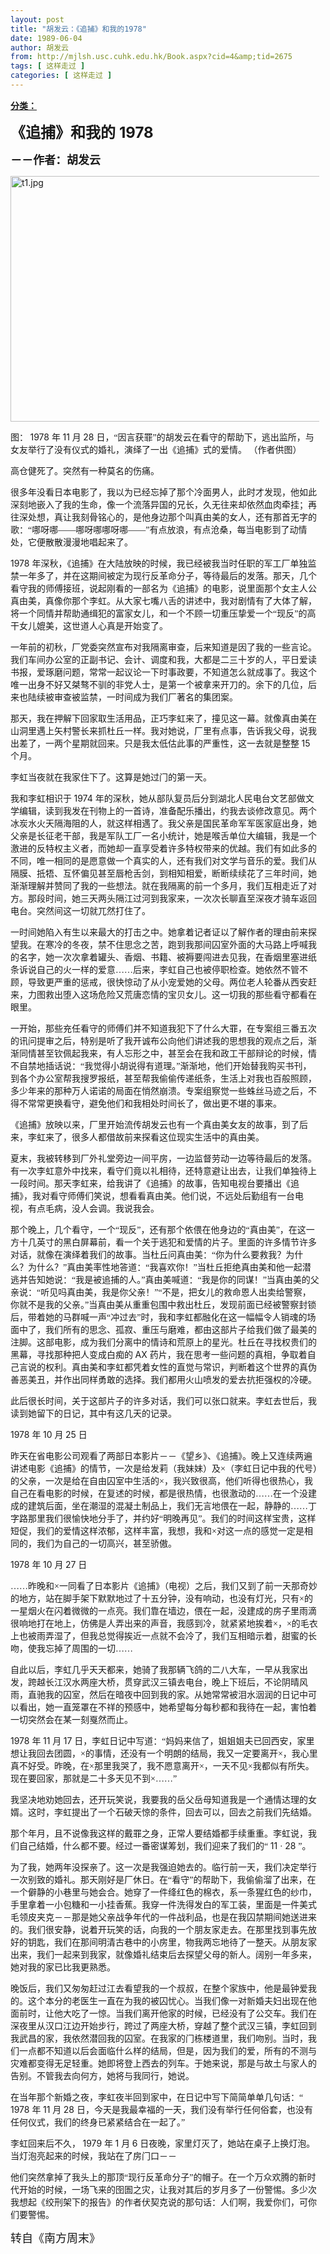 ```yaml
---
layout: post
title: "胡发云：《追捕》和我的1978"
date: 1989-06-04
author: 胡发云
from: http://mjlsh.usc.cuhk.edu.hk/Book.aspx?cid=4&amp;tid=2675
tags: [ 这样走过 ]
categories: [ 这样走过 ]
---
```


<div style="margin: 15px 10px 10px 0px;">
<div>
<span id="ctl00_ContentPlaceHolder1_chapter1_SubjectLabel" style="font-weight:bold;text-decoration:underline;">
   分类：
  </span>
</div>
<!--[if gte mso 9]><xml>
 <o:OfficeDocumentSettings>
  <o:AllowPNG/>
 </o:OfficeDocumentSettings>
</xml><![endif]-->
<!--[if gte mso 9]><xml>
 <w:WordDocument>
  <w:View>Normal</w:View>
  <w:Zoom>0</w:Zoom>
  <w:TrackMoves/>
  <w:TrackFormatting/>
  <w:PunctuationKerning/>
  <w:ValidateAgainstSchemas/>
  <w:SaveIfXMLInvalid>false</w:SaveIfXMLInvalid>
  <w:IgnoreMixedContent>false</w:IgnoreMixedContent>
  <w:AlwaysShowPlaceholderText>false</w:AlwaysShowPlaceholderText>
  <w:DoNotPromoteQF/>
  <w:LidThemeOther>EN-US</w:LidThemeOther>
  <w:LidThemeAsian>JA</w:LidThemeAsian>
  <w:LidThemeComplexScript>X-NONE</w:LidThemeComplexScript>
  <w:Compatibility>
   <w:BreakWrappedTables/>
   <w:SnapToGridInCell/>
   <w:WrapTextWithPunct/>
   <w:UseAsianBreakRules/>
   <w:DontGrowAutofit/>
   <w:SplitPgBreakAndParaMark/>
   <w:EnableOpenTypeKerning/>
   <w:DontFlipMirrorIndents/>
   <w:OverrideTableStyleHps/>
   <w:UseFELayout/>
  </w:Compatibility>
  <m:mathPr>
   <m:mathFont m:val="Cambria Math"/>
   <m:brkBin m:val="before"/>
   <m:brkBinSub m:val="&#45;-"/>
   <m:smallFrac m:val="off"/>
   <m:dispDef/>
   <m:lMargin m:val="0"/>
   <m:rMargin m:val="0"/>
   <m:defJc m:val="centerGroup"/>
   <m:wrapIndent m:val="1440"/>
   <m:intLim m:val="subSup"/>
   <m:naryLim m:val="undOvr"/>
  </m:mathPr></w:WordDocument>
</xml><![endif]-->
<!--[if gte mso 9]><xml>
 <w:LatentStyles DefLockedState="false" DefUnhideWhenUsed="true"
  DefSemiHidden="true" DefQFormat="false" DefPriority="99"
  LatentStyleCount="276">
  <w:LsdException Locked="false" Priority="0" SemiHidden="false"
   UnhideWhenUsed="false" QFormat="true" Name="Normal"/>
  <w:LsdException Locked="false" Priority="9" SemiHidden="false"
   UnhideWhenUsed="false" QFormat="true" Name="heading 1"/>
  <w:LsdException Locked="false" Priority="9" QFormat="true" Name="heading 2"/>
  <w:LsdException Locked="false" Priority="9" QFormat="true" Name="heading 3"/>
  <w:LsdException Locked="false" Priority="9" QFormat="true" Name="heading 4"/>
  <w:LsdException Locked="false" Priority="9" QFormat="true" Name="heading 5"/>
  <w:LsdException Locked="false" Priority="9" QFormat="true" Name="heading 6"/>
  <w:LsdException Locked="false" Priority="9" QFormat="true" Name="heading 7"/>
  <w:LsdException Locked="false" Priority="9" QFormat="true" Name="heading 8"/>
  <w:LsdException Locked="false" Priority="9" QFormat="true" Name="heading 9"/>
  <w:LsdException Locked="false" Priority="39" Name="toc 1"/>
  <w:LsdException Locked="false" Priority="39" Name="toc 2"/>
  <w:LsdException Locked="false" Priority="39" Name="toc 3"/>
  <w:LsdException Locked="false" Priority="39" Name="toc 4"/>
  <w:LsdException Locked="false" Priority="39" Name="toc 5"/>
  <w:LsdException Locked="false" Priority="39" Name="toc 6"/>
  <w:LsdException Locked="false" Priority="39" Name="toc 7"/>
  <w:LsdException Locked="false" Priority="39" Name="toc 8"/>
  <w:LsdException Locked="false" Priority="39" Name="toc 9"/>
  <w:LsdException Locked="false" Priority="35" QFormat="true" Name="caption"/>
  <w:LsdException Locked="false" Priority="10" SemiHidden="false"
   UnhideWhenUsed="false" QFormat="true" Name="Title"/>
  <w:LsdException Locked="false" Priority="0" Name="Default Paragraph Font"/>
  <w:LsdException Locked="false" Priority="11" SemiHidden="false"
   UnhideWhenUsed="false" QFormat="true" Name="Subtitle"/>
  <w:LsdException Locked="false" Priority="22" SemiHidden="false"
   UnhideWhenUsed="false" QFormat="true" Name="Strong"/>
  <w:LsdException Locked="false" Priority="20" SemiHidden="false"
   UnhideWhenUsed="false" QFormat="true" Name="Emphasis"/>
  <w:LsdException Locked="false" Priority="59" SemiHidden="false"
   UnhideWhenUsed="false" Name="Table Grid"/>
  <w:LsdException Locked="false" UnhideWhenUsed="false" Name="Placeholder Text"/>
  <w:LsdException Locked="false" Priority="1" SemiHidden="false"
   UnhideWhenUsed="false" QFormat="true" Name="No Spacing"/>
  <w:LsdException Locked="false" Priority="60" SemiHidden="false"
   UnhideWhenUsed="false" Name="Light Shading"/>
  <w:LsdException Locked="false" Priority="61" SemiHidden="false"
   UnhideWhenUsed="false" Name="Light List"/>
  <w:LsdException Locked="false" Priority="62" SemiHidden="false"
   UnhideWhenUsed="false" Name="Light Grid"/>
  <w:LsdException Locked="false" Priority="63" SemiHidden="false"
   UnhideWhenUsed="false" Name="Medium Shading 1"/>
  <w:LsdException Locked="false" Priority="64" SemiHidden="false"
   UnhideWhenUsed="false" Name="Medium Shading 2"/>
  <w:LsdException Locked="false" Priority="65" SemiHidden="false"
   UnhideWhenUsed="false" Name="Medium List 1"/>
  <w:LsdException Locked="false" Priority="66" SemiHidden="false"
   UnhideWhenUsed="false" Name="Medium List 2"/>
  <w:LsdException Locked="false" Priority="67" SemiHidden="false"
   UnhideWhenUsed="false" Name="Medium Grid 1"/>
  <w:LsdException Locked="false" Priority="68" SemiHidden="false"
   UnhideWhenUsed="false" Name="Medium Grid 2"/>
  <w:LsdException Locked="false" Priority="69" SemiHidden="false"
   UnhideWhenUsed="false" Name="Medium Grid 3"/>
  <w:LsdException Locked="false" Priority="70" SemiHidden="false"
   UnhideWhenUsed="false" Name="Dark List"/>
  <w:LsdException Locked="false" Priority="71" SemiHidden="false"
   UnhideWhenUsed="false" Name="Colorful Shading"/>
  <w:LsdException Locked="false" Priority="72" SemiHidden="false"
   UnhideWhenUsed="false" Name="Colorful List"/>
  <w:LsdException Locked="false" Priority="73" SemiHidden="false"
   UnhideWhenUsed="false" Name="Colorful Grid"/>
  <w:LsdException Locked="false" Priority="60" SemiHidden="false"
   UnhideWhenUsed="false" Name="Light Shading Accent 1"/>
  <w:LsdException Locked="false" Priority="61" SemiHidden="false"
   UnhideWhenUsed="false" Name="Light List Accent 1"/>
  <w:LsdException Locked="false" Priority="62" SemiHidden="false"
   UnhideWhenUsed="false" Name="Light Grid Accent 1"/>
  <w:LsdException Locked="false" Priority="63" SemiHidden="false"
   UnhideWhenUsed="false" Name="Medium Shading 1 Accent 1"/>
  <w:LsdException Locked="false" Priority="64" SemiHidden="false"
   UnhideWhenUsed="false" Name="Medium Shading 2 Accent 1"/>
  <w:LsdException Locked="false" Priority="65" SemiHidden="false"
   UnhideWhenUsed="false" Name="Medium List 1 Accent 1"/>
  <w:LsdException Locked="false" UnhideWhenUsed="false" Name="Revision"/>
  <w:LsdException Locked="false" Priority="34" SemiHidden="false"
   UnhideWhenUsed="false" QFormat="true" Name="List Paragraph"/>
  <w:LsdException Locked="false" Priority="29" SemiHidden="false"
   UnhideWhenUsed="false" QFormat="true" Name="Quote"/>
  <w:LsdException Locked="false" Priority="30" SemiHidden="false"
   UnhideWhenUsed="false" QFormat="true" Name="Intense Quote"/>
  <w:LsdException Locked="false" Priority="66" SemiHidden="false"
   UnhideWhenUsed="false" Name="Medium List 2 Accent 1"/>
  <w:LsdException Locked="false" Priority="67" SemiHidden="false"
   UnhideWhenUsed="false" Name="Medium Grid 1 Accent 1"/>
  <w:LsdException Locked="false" Priority="68" SemiHidden="false"
   UnhideWhenUsed="false" Name="Medium Grid 2 Accent 1"/>
  <w:LsdException Locked="false" Priority="69" SemiHidden="false"
   UnhideWhenUsed="false" Name="Medium Grid 3 Accent 1"/>
  <w:LsdException Locked="false" Priority="70" SemiHidden="false"
   UnhideWhenUsed="false" Name="Dark List Accent 1"/>
  <w:LsdException Locked="false" Priority="71" SemiHidden="false"
   UnhideWhenUsed="false" Name="Colorful Shading Accent 1"/>
  <w:LsdException Locked="false" Priority="72" SemiHidden="false"
   UnhideWhenUsed="false" Name="Colorful List Accent 1"/>
  <w:LsdException Locked="false" Priority="73" SemiHidden="false"
   UnhideWhenUsed="false" Name="Colorful Grid Accent 1"/>
  <w:LsdException Locked="false" Priority="60" SemiHidden="false"
   UnhideWhenUsed="false" Name="Light Shading Accent 2"/>
  <w:LsdException Locked="false" Priority="61" SemiHidden="false"
   UnhideWhenUsed="false" Name="Light List Accent 2"/>
  <w:LsdException Locked="false" Priority="62" SemiHidden="false"
   UnhideWhenUsed="false" Name="Light Grid Accent 2"/>
  <w:LsdException Locked="false" Priority="63" SemiHidden="false"
   UnhideWhenUsed="false" Name="Medium Shading 1 Accent 2"/>
  <w:LsdException Locked="false" Priority="64" SemiHidden="false"
   UnhideWhenUsed="false" Name="Medium Shading 2 Accent 2"/>
  <w:LsdException Locked="false" Priority="65" SemiHidden="false"
   UnhideWhenUsed="false" Name="Medium List 1 Accent 2"/>
  <w:LsdException Locked="false" Priority="66" SemiHidden="false"
   UnhideWhenUsed="false" Name="Medium List 2 Accent 2"/>
  <w:LsdException Locked="false" Priority="67" SemiHidden="false"
   UnhideWhenUsed="false" Name="Medium Grid 1 Accent 2"/>
  <w:LsdException Locked="false" Priority="68" SemiHidden="false"
   UnhideWhenUsed="false" Name="Medium Grid 2 Accent 2"/>
  <w:LsdException Locked="false" Priority="69" SemiHidden="false"
   UnhideWhenUsed="false" Name="Medium Grid 3 Accent 2"/>
  <w:LsdException Locked="false" Priority="70" SemiHidden="false"
   UnhideWhenUsed="false" Name="Dark List Accent 2"/>
  <w:LsdException Locked="false" Priority="71" SemiHidden="false"
   UnhideWhenUsed="false" Name="Colorful Shading Accent 2"/>
  <w:LsdException Locked="false" Priority="72" SemiHidden="false"
   UnhideWhenUsed="false" Name="Colorful List Accent 2"/>
  <w:LsdException Locked="false" Priority="73" SemiHidden="false"
   UnhideWhenUsed="false" Name="Colorful Grid Accent 2"/>
  <w:LsdException Locked="false" Priority="60" SemiHidden="false"
   UnhideWhenUsed="false" Name="Light Shading Accent 3"/>
  <w:LsdException Locked="false" Priority="61" SemiHidden="false"
   UnhideWhenUsed="false" Name="Light List Accent 3"/>
  <w:LsdException Locked="false" Priority="62" SemiHidden="false"
   UnhideWhenUsed="false" Name="Light Grid Accent 3"/>
  <w:LsdException Locked="false" Priority="63" SemiHidden="false"
   UnhideWhenUsed="false" Name="Medium Shading 1 Accent 3"/>
  <w:LsdException Locked="false" Priority="64" SemiHidden="false"
   UnhideWhenUsed="false" Name="Medium Shading 2 Accent 3"/>
  <w:LsdException Locked="false" Priority="65" SemiHidden="false"
   UnhideWhenUsed="false" Name="Medium List 1 Accent 3"/>
  <w:LsdException Locked="false" Priority="66" SemiHidden="false"
   UnhideWhenUsed="false" Name="Medium List 2 Accent 3"/>
  <w:LsdException Locked="false" Priority="67" SemiHidden="false"
   UnhideWhenUsed="false" Name="Medium Grid 1 Accent 3"/>
  <w:LsdException Locked="false" Priority="68" SemiHidden="false"
   UnhideWhenUsed="false" Name="Medium Grid 2 Accent 3"/>
  <w:LsdException Locked="false" Priority="69" SemiHidden="false"
   UnhideWhenUsed="false" Name="Medium Grid 3 Accent 3"/>
  <w:LsdException Locked="false" Priority="70" SemiHidden="false"
   UnhideWhenUsed="false" Name="Dark List Accent 3"/>
  <w:LsdException Locked="false" Priority="71" SemiHidden="false"
   UnhideWhenUsed="false" Name="Colorful Shading Accent 3"/>
  <w:LsdException Locked="false" Priority="72" SemiHidden="false"
   UnhideWhenUsed="false" Name="Colorful List Accent 3"/>
  <w:LsdException Locked="false" Priority="73" SemiHidden="false"
   UnhideWhenUsed="false" Name="Colorful Grid Accent 3"/>
  <w:LsdException Locked="false" Priority="60" SemiHidden="false"
   UnhideWhenUsed="false" Name="Light Shading Accent 4"/>
  <w:LsdException Locked="false" Priority="61" SemiHidden="false"
   UnhideWhenUsed="false" Name="Light List Accent 4"/>
  <w:LsdException Locked="false" Priority="62" SemiHidden="false"
   UnhideWhenUsed="false" Name="Light Grid Accent 4"/>
  <w:LsdException Locked="false" Priority="63" SemiHidden="false"
   UnhideWhenUsed="false" Name="Medium Shading 1 Accent 4"/>
  <w:LsdException Locked="false" Priority="64" SemiHidden="false"
   UnhideWhenUsed="false" Name="Medium Shading 2 Accent 4"/>
  <w:LsdException Locked="false" Priority="65" SemiHidden="false"
   UnhideWhenUsed="false" Name="Medium List 1 Accent 4"/>
  <w:LsdException Locked="false" Priority="66" SemiHidden="false"
   UnhideWhenUsed="false" Name="Medium List 2 Accent 4"/>
  <w:LsdException Locked="false" Priority="67" SemiHidden="false"
   UnhideWhenUsed="false" Name="Medium Grid 1 Accent 4"/>
  <w:LsdException Locked="false" Priority="68" SemiHidden="false"
   UnhideWhenUsed="false" Name="Medium Grid 2 Accent 4"/>
  <w:LsdException Locked="false" Priority="69" SemiHidden="false"
   UnhideWhenUsed="false" Name="Medium Grid 3 Accent 4"/>
  <w:LsdException Locked="false" Priority="70" SemiHidden="false"
   UnhideWhenUsed="false" Name="Dark List Accent 4"/>
  <w:LsdException Locked="false" Priority="71" SemiHidden="false"
   UnhideWhenUsed="false" Name="Colorful Shading Accent 4"/>
  <w:LsdException Locked="false" Priority="72" SemiHidden="false"
   UnhideWhenUsed="false" Name="Colorful List Accent 4"/>
  <w:LsdException Locked="false" Priority="73" SemiHidden="false"
   UnhideWhenUsed="false" Name="Colorful Grid Accent 4"/>
  <w:LsdException Locked="false" Priority="60" SemiHidden="false"
   UnhideWhenUsed="false" Name="Light Shading Accent 5"/>
  <w:LsdException Locked="false" Priority="61" SemiHidden="false"
   UnhideWhenUsed="false" Name="Light List Accent 5"/>
  <w:LsdException Locked="false" Priority="62" SemiHidden="false"
   UnhideWhenUsed="false" Name="Light Grid Accent 5"/>
  <w:LsdException Locked="false" Priority="63" SemiHidden="false"
   UnhideWhenUsed="false" Name="Medium Shading 1 Accent 5"/>
  <w:LsdException Locked="false" Priority="64" SemiHidden="false"
   UnhideWhenUsed="false" Name="Medium Shading 2 Accent 5"/>
  <w:LsdException Locked="false" Priority="65" SemiHidden="false"
   UnhideWhenUsed="false" Name="Medium List 1 Accent 5"/>
  <w:LsdException Locked="false" Priority="66" SemiHidden="false"
   UnhideWhenUsed="false" Name="Medium List 2 Accent 5"/>
  <w:LsdException Locked="false" Priority="67" SemiHidden="false"
   UnhideWhenUsed="false" Name="Medium Grid 1 Accent 5"/>
  <w:LsdException Locked="false" Priority="68" SemiHidden="false"
   UnhideWhenUsed="false" Name="Medium Grid 2 Accent 5"/>
  <w:LsdException Locked="false" Priority="69" SemiHidden="false"
   UnhideWhenUsed="false" Name="Medium Grid 3 Accent 5"/>
  <w:LsdException Locked="false" Priority="70" SemiHidden="false"
   UnhideWhenUsed="false" Name="Dark List Accent 5"/>
  <w:LsdException Locked="false" Priority="71" SemiHidden="false"
   UnhideWhenUsed="false" Name="Colorful Shading Accent 5"/>
  <w:LsdException Locked="false" Priority="72" SemiHidden="false"
   UnhideWhenUsed="false" Name="Colorful List Accent 5"/>
  <w:LsdException Locked="false" Priority="73" SemiHidden="false"
   UnhideWhenUsed="false" Name="Colorful Grid Accent 5"/>
  <w:LsdException Locked="false" Priority="60" SemiHidden="false"
   UnhideWhenUsed="false" Name="Light Shading Accent 6"/>
  <w:LsdException Locked="false" Priority="61" SemiHidden="false"
   UnhideWhenUsed="false" Name="Light List Accent 6"/>
  <w:LsdException Locked="false" Priority="62" SemiHidden="false"
   UnhideWhenUsed="false" Name="Light Grid Accent 6"/>
  <w:LsdException Locked="false" Priority="63" SemiHidden="false"
   UnhideWhenUsed="false" Name="Medium Shading 1 Accent 6"/>
  <w:LsdException Locked="false" Priority="64" SemiHidden="false"
   UnhideWhenUsed="false" Name="Medium Shading 2 Accent 6"/>
  <w:LsdException Locked="false" Priority="65" SemiHidden="false"
   UnhideWhenUsed="false" Name="Medium List 1 Accent 6"/>
  <w:LsdException Locked="false" Priority="66" SemiHidden="false"
   UnhideWhenUsed="false" Name="Medium List 2 Accent 6"/>
  <w:LsdException Locked="false" Priority="67" SemiHidden="false"
   UnhideWhenUsed="false" Name="Medium Grid 1 Accent 6"/>
  <w:LsdException Locked="false" Priority="68" SemiHidden="false"
   UnhideWhenUsed="false" Name="Medium Grid 2 Accent 6"/>
  <w:LsdException Locked="false" Priority="69" SemiHidden="false"
   UnhideWhenUsed="false" Name="Medium Grid 3 Accent 6"/>
  <w:LsdException Locked="false" Priority="70" SemiHidden="false"
   UnhideWhenUsed="false" Name="Dark List Accent 6"/>
  <w:LsdException Locked="false" Priority="71" SemiHidden="false"
   UnhideWhenUsed="false" Name="Colorful Shading Accent 6"/>
  <w:LsdException Locked="false" Priority="72" SemiHidden="false"
   UnhideWhenUsed="false" Name="Colorful List Accent 6"/>
  <w:LsdException Locked="false" Priority="73" SemiHidden="false"
   UnhideWhenUsed="false" Name="Colorful Grid Accent 6"/>
  <w:LsdException Locked="false" Priority="19" SemiHidden="false"
   UnhideWhenUsed="false" QFormat="true" Name="Subtle Emphasis"/>
  <w:LsdException Locked="false" Priority="21" SemiHidden="false"
   UnhideWhenUsed="false" QFormat="true" Name="Intense Emphasis"/>
  <w:LsdException Locked="false" Priority="31" SemiHidden="false"
   UnhideWhenUsed="false" QFormat="true" Name="Subtle Reference"/>
  <w:LsdException Locked="false" Priority="32" SemiHidden="false"
   UnhideWhenUsed="false" QFormat="true" Name="Intense Reference"/>
  <w:LsdException Locked="false" Priority="33" SemiHidden="false"
   UnhideWhenUsed="false" QFormat="true" Name="Book Title"/>
  <w:LsdException Locked="false" Priority="37" Name="Bibliography"/>
  <w:LsdException Locked="false" Priority="39" QFormat="true" Name="TOC Heading"/>
 </w:LatentStyles>
</xml><![endif]-->
<!--[if gte mso 10]>
<style>
 /* Style Definitions */
table.MsoNormalTable
	{mso-style-name:"Table Normal";
	mso-tstyle-rowband-size:0;
	mso-tstyle-colband-size:0;
	mso-style-noshow:yes;
	mso-style-priority:99;
	mso-style-parent:"";
	mso-padding-alt:0in 5.4pt 0in 5.4pt;
	mso-para-margin:0in;
	mso-para-margin-bottom:.0001pt;
	mso-pagination:widow-orphan;
	font-size:10.0pt;
	font-family:"Times New Roman";}
</style>
<![endif]-->
<!--StartFragment-->
<p class="MsoNormal">
<o:p>
<b>
<font size="4">
</font>
</b>
</o:p>
</p>
<p class="MsoNormal">
<b>
<font size="5">
<span lang="ZH-CN" style="font-family: 宋体;">
     《追捕》和我的
    </span>
    1978
   </font>
<font size="4">
<o:p>
</o:p>
</font>
</b>
</p>
<p class="MsoNormal">
<span lang="ZH-CN" style='font-family:宋体;mso-ascii-font-family:
"Times New Roman"'>
<b>
<font size="4">
     －－作者：胡发云
    </font>
</b>
</span>
<o:p>
</o:p>
</p>
<p class="MsoNormal">
<o:p>
<img alt="t1.jpg" border="0" height="393" src="https://i.imgur.com/U6lGyQj.jpg" width="590"/>
</o:p>
</p>
<p class="MsoNormal">
<span lang="ZH-CN" style='font-family:宋体;mso-ascii-font-family:
"Times New Roman"'>
   图：
  </span>
  1978
  <span lang="ZH-CN" style='font-family:宋体;
mso-ascii-font-family:"Times New Roman"'>
   年
  </span>
  11
  <span lang="ZH-CN" style='font-family:宋体;mso-ascii-font-family:"Times New Roman"'>
   月
  </span>
  28
  <span lang="ZH-CN" style='font-family:宋体;mso-ascii-font-family:"Times New Roman"'>
   日，“因言获罪”的胡发云在看守的帮助下，逃出监所，与女友举行了没有仪式的婚礼，演绎了一出《追捕》式的爱情。
  </span>
<span lang="ZH-CN">
</span>
<span lang="ZH-CN" style='font-family:宋体;mso-ascii-font-family:
"Times New Roman"'>
   （作者供图）
  </span>
<o:p>
</o:p>
</p>
<p class="MsoNormal">
<span lang="ZH-CN" style='font-family:宋体;mso-ascii-font-family:
"Times New Roman"'>
   高仓健死了。突然有一种莫名的伤痛。
  </span>
<o:p>
</o:p>
</p>
<p class="MsoNormal">
<span lang="ZH-CN" style='font-family:宋体;mso-ascii-font-family:
"Times New Roman"'>
   很多年没看日本电影了，我以为已经忘掉了那个冷面男人，此时才发现，他如此深刻地嵌入了我的生命，像一个流落异国的兄长，久无往来却依然血肉牵挂；再往深处想，真让我刻骨铭心的，是他身边那个叫真由美的女人，还有那首无字的歌：“哪呀哪——哪呀哪哪呀哪——”有点放浪，有点沧桑，每当电影到了动情处，它便散散漫漫地唱起来了。
  </span>
<o:p>
</o:p>
</p>
<p class="MsoNormal">
  1978
  <span lang="ZH-CN" style='font-family:宋体;mso-ascii-font-family:
"Times New Roman"'>
   年深秋，《追捕》在大陆放映的时候，我已经被我当时任职的军工厂单独监禁一年多了，并在这期间被定为现行反革命分子，等待最后的发落。那天，几个看守我的师傅接班，说起刚看的一部名为《追捕》的电影，说里面那个女主人公真由美，真像你那个李虹。从大家七嘴八舌的讲述中，我对剧情有了大体了解，将一个同情并帮助通缉犯的富家女儿，和一个不顾一切重压挚爱一个“现反”的高干女儿媲美，这世道人心真是开始变了。
  </span>
<o:p>
</o:p>
</p>
<p class="MsoNormal">
<span lang="ZH-CN" style='font-family:宋体;mso-ascii-font-family:
"Times New Roman"'>
   一年前的初秋，厂党委突然宣布对我隔离审查，后来知道是因了我的一些言论。我们车间办公室的正副书记、会计、调度和我，大都是二三十岁的人，平日爱读书报，爱琢磨问题，常常一起议论一下时事政要，不知道怎么就成事了。我这个唯一出身不好又桀骜不驯的非党人士，是第一个被拿来开刀的。余下的几位，后来也陆续被审查被监禁，一时间成为我们厂著名的集团案。
  </span>
<o:p>
</o:p>
</p>
<p class="MsoNormal">
<span lang="ZH-CN" style='font-family:宋体;mso-ascii-font-family:
"Times New Roman"'>
   那天，我在押解下回家取生活用品，正巧李虹来了，撞见这一幕。就像真由美在山洞里遇上矢村警长来抓杜丘一样。我对她说，厂里有点事，告诉我父母，说我出差了，一两个星期就回来。只是我太低估此事的严重性，这一去就是整整
  </span>
  15
  <span lang="ZH-CN" style='font-family:宋体;mso-ascii-font-family:"Times New Roman"'>
   个月。
  </span>
<o:p>
</o:p>
</p>
<p class="MsoNormal">
<span lang="ZH-CN" style='font-family:宋体;mso-ascii-font-family:
"Times New Roman"'>
   李虹当夜就在我家住下了。这算是她过门的第一天。
  </span>
<o:p>
</o:p>
</p>
<p class="MsoNormal">
<span lang="ZH-CN" style='font-family:宋体;mso-ascii-font-family:
"Times New Roman"'>
   我和李虹相识于
  </span>
  1974
  <span lang="ZH-CN" style='font-family:宋体;
mso-ascii-font-family:"Times New Roman"'>
   年的深秋，她从部队复员后分到湖北人民电台文艺部做文学编辑，读到我发在刊物上的一首诗，准备配乐播出，约我去谈修改意见。两个冰炭水火天隔海阻的人，就这样相遇了。我父亲是国民革命军军医家庭出身，她父亲是长征老干部，我是军队工厂一名小统计，她是喉舌单位大编辑，我是一个激进的反特权主义者，而她却一直享受着许多特权带来的优越。我们有如此多的不同，唯一相同的是愿意做一个真实的人，还有我们对文学与音乐的爱。我们从隔膜、抵牾、互怀偏见甚至唇枪舌剑，到相知相爱，断断续续花了三年时间，她渐渐理解并赞同了我的一些想法。就在我隔离的前一个多月，我们互相走近了对方。那段时间，她三天两头隔江过河到我家来，一次次长聊直至深夜才骑车返回电台。突然间这一切就兀然打住了。
  </span>
<o:p>
</o:p>
</p>
<p class="MsoNormal">
<span lang="ZH-CN" style='font-family:宋体;mso-ascii-font-family:
"Times New Roman"'>
   一时间她陷入有生以来最大的打击之中。她拿着记者证以了解作者的理由前来探望我。在寒冷的冬夜，禁不住思念之苦，跑到我那间囚室外面的大马路上呼喊我的名字，她一次次拿着罐头、香烟、书籍、被褥要闯进去见我，在香烟里塞进纸条诉说自己的火一样的爱意……后来，李虹自己也被停职检查。她依然不管不顾，导致更严重的惩戒，很快惊动了从小宠爱她的父母。两位老人轮番从西安赶来，力图救出堕入这场危险又荒唐恋情的宝贝女儿。这一切我的那些看守都看在眼里。
  </span>
<o:p>
</o:p>
</p>
<p class="MsoNormal">
<span lang="ZH-CN" style='font-family:宋体;mso-ascii-font-family:
"Times New Roman"'>
   一开始，那些充任看守的师傅们并不知道我犯下了什么大罪，在专案组三番五次的讯问提审之后，特别是听了我开诚布公向他们讲述我的思想我的观点之后，渐渐同情甚至钦佩起我来，有人忘形之中，甚至会在我和政工干部辩论的时候，情不自禁地插话说：“我觉得小胡说得有道理。”渐渐地，他们开始替我购买书刊，到各个办公室帮我搜罗报纸，甚至帮我偷偷传递纸条，生活上对我也百般照顾，多少年来的那种万人诺诺的局面在悄然崩溃。专案组察觉一些蛛丝马迹之后，不得不常常更换看守，避免他们和我相处时间长了，做出更不堪的事来。
  </span>
<o:p>
</o:p>
</p>
<p class="MsoNormal">
<span lang="ZH-CN" style='font-family:宋体;mso-ascii-font-family:
"Times New Roman"'>
   《追捕》放映以来，厂里开始流传胡发云也有一个真由美女友的故事，到了后来，李虹来了，很多人都借故前来探看这位现实生活中的真由美。
  </span>
<o:p>
</o:p>
</p>
<p class="MsoNormal">
<span lang="ZH-CN" style='font-family:宋体;mso-ascii-font-family:
"Times New Roman"'>
   夏末，我被转移到厂外礼堂旁边一间平房，一边监督劳动一边等待最后的发落。有一次李虹意外中找来，看守们竟以礼相待，还特意避让出去，让我们单独待上一段时间。那天李虹来，给我讲了《追捕》的故事，告知电视台要播出《追捕》，我对看守师傅们笑说，想看看真由美。他们说，不远处后勤组有一台电视，有点毛病，没人会调。我说我会。
  </span>
<o:p>
</o:p>
</p>
<p class="MsoNormal">
<span lang="ZH-CN" style='font-family:宋体;mso-ascii-font-family:
"Times New Roman"'>
   那个晚上，几个看守，一个“现反”，还有那个依偎在他身边的“真由美”，在这一方十几英寸的黑白屏幕前，看一个关于逃犯和爱情的片子。里面的许多情节许多对话，就像在演绎着我们的故事。当杜丘问真由美：“你为什么要救我？为什么？为什么？”真由美率性地答道：“我喜欢你！”当杜丘拒绝真由美和他一起潜逃并告知她说：“我是被追捕的人。”真由美喊道：“我是你的同谋！”当真由美的父亲说：“听见吗真由美，我是你父亲！”“不是，把女儿的救命恩人出卖给警察，你就不是我的父亲。”当真由美从重重包围中救出杜丘，发现前面已经被警察封锁后，带着她的马群喊一声“冲过去”时，我和李虹都融化在这一幅幅令人销魂的场面中了，我们所有的思念、孤寂、重压与磨难，都由这部片子给我们做了最美的注脚。这部电影，成为我们分离中的情诗和荒原上的星光。杜丘在寻找权贵们的黑幕，寻找那种把人变成白痴的
  </span>
  AX
  <span lang="ZH-CN" style='font-family:宋体;mso-ascii-font-family:"Times New Roman"'>
   药片，我在思考一些问题的真相，争取着自己言说的权利。真由美和李虹都凭着女性的直觉与常识，判断着这个世界的真伪善恶美丑，并作出同样勇敢的选择。我们都用火山喷发的爱去抗拒强权的冷硬。
  </span>
<o:p>
</o:p>
</p>
<p class="MsoNormal">
<span lang="ZH-CN" style='font-family:宋体;mso-ascii-font-family:
"Times New Roman"'>
   此后很长时间，关于这部片子的许多对话，我们可以张口就来。李虹去世后，我读到她留下的日记，其中有这几天的记录。
  </span>
<o:p>
</o:p>
</p>
<p class="MsoNormal">
  1978
  <span lang="ZH-CN" style='font-family:宋体;mso-ascii-font-family:
"Times New Roman"'>
   年
  </span>
  10
  <span lang="ZH-CN" style='font-family:宋体;mso-ascii-font-family:
"Times New Roman"'>
   月
  </span>
  25
  <span lang="ZH-CN" style='font-family:宋体;mso-ascii-font-family:
"Times New Roman"'>
   日
  </span>
<o:p>
</o:p>
</p>
<p class="MsoNormal">
<span lang="ZH-CN" style='font-family:宋体;mso-ascii-font-family:
"Times New Roman"'>
   昨天在省电影公司观看了两部日本影片－－《望乡》、《追捕》。晚上又连续两遍讲述电影《追捕》的情节，一次是给发莉（我妹妹）及×（李虹日记中我的代号）的父亲，一次是给在自由囚室中生活的×，我兴致很高，他们听得也很热心，我自己在看电影的时候，在复述的时候，都是很热情，也很激动的……在一个没建成的建筑后面，坐在潮湿的混凝土制品上，我们无言地偎在一起，静静的……丁字路那里我们很愉快地分手了，并约好“明晚再见”。我们的时间这样宝贵，这样短促，我们的爱情这样浓郁，这样丰富，我想，我和×对这一点的感觉一定是相同的，我们为自己的一切高兴，甚至骄傲。
  </span>
<o:p>
</o:p>
</p>
<p class="MsoNormal">
  1978
  <span lang="ZH-CN" style='font-family:宋体;mso-ascii-font-family:
"Times New Roman"'>
   年
  </span>
  10
  <span lang="ZH-CN" style='font-family:宋体;mso-ascii-font-family:
"Times New Roman"'>
   月
  </span>
  27
  <span lang="ZH-CN" style='font-family:宋体;mso-ascii-font-family:
"Times New Roman"'>
   日
  </span>
<o:p>
</o:p>
</p>
<p class="MsoNormal">
<span lang="ZH-CN" style='font-family:宋体;mso-ascii-font-family:
"Times New Roman"'>
   ……昨晚和×一同看了日本影片《追捕》（电视）之后，我们又到了前一天那奇妙的地方，站在脚手架下默默地过了十五分钟，没有响动，也没有灯光，只有×的一星烟火在闪着微微的一点亮。我们靠在墙边，偎在一起，没建成的房子里雨滴很响地打在地上，仿佛是人弄出来的声音，我感到冷，就紧紧地挨着×，×的毛衣上也被雨弄湿了，但我总觉得挨近一点就不会冷了，我们互相暗示着，甜蜜的长吻，使我忘掉了周围的一切……
  </span>
<o:p>
</o:p>
</p>
<p class="MsoNormal">
<span lang="ZH-CN" style='font-family:宋体;mso-ascii-font-family:
"Times New Roman"'>
   自此以后，李虹几乎天天都来，她骑了我那辆飞鸽的二八大车，一早从我家出发，跨越长江汉水两座大桥，贯穿武汉三镇去电台，晚上下班后，不论阴晴风雨，直驰我的囚室，然后在暗夜中回到我的家。从她常常被泪水洇润的日记中可以看出，她一直笼罩在不祥的预感中，她希望每分每秒都和我待在一起，害怕着一切突然会在某一刻戛然而止。
  </span>
<o:p>
</o:p>
</p>
<p class="MsoNormal">
  1978
  <span lang="ZH-CN" style='font-family:宋体;mso-ascii-font-family:
"Times New Roman"'>
   年
  </span>
  11
  <span lang="ZH-CN" style='font-family:宋体;mso-ascii-font-family:
"Times New Roman"'>
   月
  </span>
  17
  <span lang="ZH-CN" style='font-family:宋体;mso-ascii-font-family:
"Times New Roman"'>
   日，李虹日记中写道：“妈妈来信了，姐姐姐夫已回西安，家里想让我回去团圆，×的事情，还没有一个明朗的结局，我又一定要离开×，我心里真不好受。昨晚，在×那里我哭了，我不愿意离开×，一天不见×我都似有所失。现在要回家，那就是二十多天见不到×……”
  </span>
<o:p>
</o:p>
</p>
<p class="MsoNormal">
<span lang="ZH-CN" style='font-family:宋体;mso-ascii-font-family:
"Times New Roman"'>
   我坚决地劝她回去，还开玩笑说，我要我的岳父岳母知道我是一个通情达理的女婿。这时，李虹提出了一个石破天惊的条件，回去可以，回去之前我们先结婚。
  </span>
<o:p>
</o:p>
</p>
<p class="MsoNormal">
<span lang="ZH-CN" style='font-family:宋体;mso-ascii-font-family:
"Times New Roman"'>
   那个年月，且不说像我这样的戴罪之身，正常人要结婚都手续重重。李虹说，我们自己结婚，什么都不要。经过一番密谋筹划，我们迎来了我们的“
  </span>
  11
  <span lang="ZH-CN" style='font-family:宋体;mso-ascii-font-family:"Times New Roman"'>
   ·
  </span>
  28
  <span lang="ZH-CN" style='font-family:宋体;mso-ascii-font-family:"Times New Roman"'>
   ”。
  </span>
<o:p>
</o:p>
</p>
<p class="MsoNormal">
<span lang="ZH-CN" style='font-family:宋体;mso-ascii-font-family:
"Times New Roman"'>
   为了我，她两年没探亲了。这一次是我强迫她去的。临行前一天，我们决定举行一次别致的婚礼。那天刚好是厂休日。在“看守”的帮助下，我偷偷溜了出来，在一个僻静的小巷里与她会合。她穿了一件绛红色的棉衣，系一条猩红色的纱巾，手里拿着一小包糖和一小挂香蕉。我穿一件洗得发白的军工装，里面是一件美式毛领皮夹克－－那是她父亲战争年代的一件战利品，也是在我囚禁期间她送进来的。我们很安静，说着开玩笑的话，向我的一个朋友家走去。在那里找到事先放好的钥匙，我们在那间明清古巷中的小房里，物我两忘地待了一整天。从朋友家出来，我们一起来到我家，就像婚礼结束后去探望父母的新人。阔别一年多来，她对我的家已比我更熟悉。
  </span>
<o:p>
</o:p>
</p>
<p class="MsoNormal">
<span lang="ZH-CN" style='font-family:宋体;mso-ascii-font-family:
"Times New Roman"'>
   晚饭后，我们又匆匆赶过江去看望我的一个叔叔，在整个家族中，他是最钟爱我的。这个本分的老医生一直在为我的被囚忧心。当我们像一对新婚夫妇出现在他面前时，让他大吃了一惊。当我们离开他家的时候，已经没有了公交车。我们在深夜里从汉口江边开始步行，跨过了两座大桥，穿越了整个武汉三镇，李虹回到我武昌的家，我依然潜回我的囚室。在我家的门栋楼道里，我们吻别。当时，我们一点都不知道以后会面临什么样的结局，但是，因为我们的爱，所有的不测与灾难都变得无足轻重。她即将登上西去的列车。于她来说，那是与故土与家人的告别。不管我去向何方，她将与我同行，她说。
  </span>
<o:p>
</o:p>
</p>
<p class="MsoNormal">
<span lang="ZH-CN" style='font-family:宋体;mso-ascii-font-family:
"Times New Roman"'>
   在当年那个新婚之夜，李虹夜半回到家中，在日记中写下简简单单几句话：“
  </span>
  1978
  <span lang="ZH-CN" style='font-family:宋体;mso-ascii-font-family:"Times New Roman"'>
   年
  </span>
  11
  <span lang="ZH-CN" style='font-family:宋体;mso-ascii-font-family:"Times New Roman"'>
   月
  </span>
  28
  <span lang="ZH-CN" style='font-family:宋体;mso-ascii-font-family:"Times New Roman"'>
   日，今天是我最幸福的一天，我们没有举行任何俗套，也没有任何仪式，我们的终身已紧紧结合在一起了。”
  </span>
<o:p>
</o:p>
</p>
<p class="MsoNormal">
<span lang="ZH-CN" style='font-family:宋体;mso-ascii-font-family:
"Times New Roman"'>
   李虹回来后不久，
  </span>
  1979
  <span lang="ZH-CN" style='font-family:宋体;
mso-ascii-font-family:"Times New Roman"'>
   年
  </span>
  1
  <span lang="ZH-CN" style='font-family:宋体;mso-ascii-font-family:"Times New Roman"'>
   月
  </span>
  6
  <span lang="ZH-CN" style='font-family:宋体;mso-ascii-font-family:"Times New Roman"'>
   日夜晚，家里灯灭了，她站在桌子上换灯泡。当灯泡亮起来的时候，我站在了房门口－－
  </span>
<o:p>
</o:p>
</p>
<p class="MsoNormal">
<span lang="ZH-CN" style='font-family:宋体;mso-ascii-font-family:
"Times New Roman"'>
   他们突然拿掉了我头上的那顶“现行反革命分子”的帽子。在一个万众欢腾的新时代开始的时候，一场飞来的囹圄之灾，让我对其后的岁月多了一份警惕。多少次我想起《绞刑架下的报告》的作者伏契克说的那句话：人们啊，我爱你们，可你们要警惕。
  </span>
<o:p>
</o:p>
</p>
<p class="MsoNormal">
<o:p>
</o:p>
</p>
<p class="MsoNormal">
<font size="4">
<span lang="ZH-CN" style='font-family:宋体;mso-ascii-font-family:
"Times New Roman"'>
    转自《南方周末》
   </span>
<o:p>
</o:p>
</font>
</p>
<p class="MsoNormal">
<o:p>
<font size="4">
</font>
</o:p>
</p>
<!--EndFragment-->
</div>
